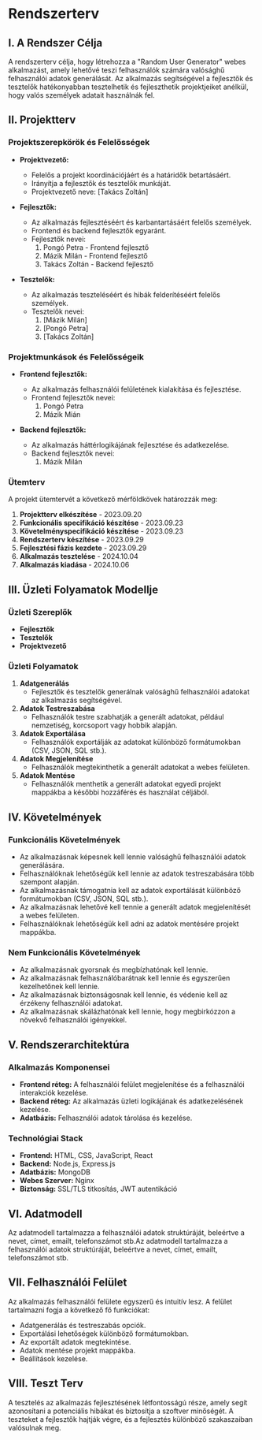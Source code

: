 # Rendszerterv

## I. A Rendszer Célja

A rendszerterv célja, hogy létrehozza a "Random User Generator" webes alkalmazást, amely lehetővé teszi felhasználók számára valósághű felhasználói adatok generálását. Az alkalmazás segítségével a fejlesztők és tesztelők hatékonyabban tesztelhetik és fejleszthetik projektjeiket anélkül, hogy valós személyek adatait használnák fel.

## II. Projektterv

### Projektszerepkörök és Felelősségek

- **Projektvezető:**

  - Felelős a projekt koordinációjáért és a határidők betartásáért.
  - Irányítja a fejlesztők és tesztelők munkáját.
  - Projektvezető neve: [Takács Zoltán]

- **Fejlesztők:**

  - Az alkalmazás fejlesztéséért és karbantartásáért felelős személyek.
  - Frontend és backend fejlesztők egyaránt.
  - Fejlesztők nevei:
    1. Pongó Petra - Frontend fejlesztő
    2. Mázik Milán - Frontend fejlesztő
    3. Takács Zoltán - Backend fejlesztő

- **Tesztelők:**
  - Az alkalmazás teszteléséért és hibák felderítéséért felelős személyek.
  - Tesztelők nevei:
    1. [Mázik Milán]
    2. [Pongó Petra]
    3. [Takács Zoltán]

### Projektmunkások és Felelősségeik

- **Frontend fejlesztők:**

  - Az alkalmazás felhasználói felületének kialakítása és fejlesztése.
  - Frontend fejlesztők nevei:
    1. Pongó Petra
    2. Mázik Mián

- **Backend fejlesztők:**
  - Az alkalmazás háttérlogikájának fejlesztése és adatkezelése.
  - Backend fejlesztők nevei:
    1. Mázik Milán

### Ütemterv

A projekt ütemtervét a következő mérföldkövek határozzák meg:

1. **Projektterv elkészítése** - 2023.09.20
2. **Funkcionális specifikáció készítése** - 2023.09.23
3. **Követelményspecifikáció készítése** - 2023.09.23
4. **Rendszerterv készítése** - 2023.09.29
5. **Fejlesztési fázis kezdete** - 2023.09.29
6. **Alkalmazás tesztelése** - 2024.10.04
7. **Alkalmazás kiadása** - 2024.10.06

## III. Üzleti Folyamatok Modellje

### Üzleti Szereplők

- **Fejlesztők**
- **Tesztelők**
- **Projektvezető**

### Üzleti Folyamatok

1. **Adatgenerálás**
   - Fejlesztők és tesztelők generálnak valósághű felhasználói adatokat az alkalmazás segítségével.
2. **Adatok Testreszabása**
   - Felhasználók testre szabhatják a generált adatokat, például nemzetiség, korcsoport vagy hobbik alapján.
3. **Adatok Exportálása**
   - Felhasználók exportálják az adatokat különböző formátumokban (CSV, JSON, SQL stb.).
4. **Adatok Megjelenítése**
   - Felhasználók megtekinthetik a generált adatokat a webes felületen.
5. **Adatok Mentése**
   - Felhasználók menthetik a generált adatokat egyedi projekt mappákba a későbbi hozzáférés és használat céljából.

## IV. Követelmények

### Funkcionális Követelmények

- Az alkalmazásnak képesnek kell lennie valósághű felhasználói adatok generálására.
- Felhasználóknak lehetőségük kell lennie az adatok testreszabására több szempont alapján.
- Az alkalmazásnak támogatnia kell az adatok exportálását különböző formátumokban (CSV, JSON, SQL stb.).
- Az alkalmazásnak lehetővé kell tennie a generált adatok megjelenítését a webes felületen.
- Felhasználóknak lehetőségük kell adni az adatok mentésére projekt mappákba.

### Nem Funkcionális Követelmények

- Az alkalmazásnak gyorsnak és megbízhatónak kell lennie.
- Az alkalmazásnak felhasználóbarátnak kell lennie és egyszerűen kezelhetőnek kell lennie.
- Az alkalmazásnak biztonságosnak kell lennie, és védenie kell az érzékeny felhasználói adatokat.
- Az alkalmazásnak skálázhatónak kell lennie, hogy megbirkózzon a növekvő felhasználói igényekkel.

## V. Rendszerarchitektúra

### Alkalmazás Komponensei

- **Frontend réteg:** A felhasználói felület megjelenítése és a felhasználói interakciók kezelése.
- **Backend réteg:** Az alkalmazás üzleti logikájának és adatkezelésének kezelése.
- **Adatbázis:** Felhasználói adatok tárolása és kezelése.

### Technológiai Stack

- **Frontend:** HTML, CSS, JavaScript, React
- **Backend:** Node.js, Express.js
- **Adatbázis:** MongoDB
- **Webes Szerver:** Nginx
- **Biztonság:** SSL/TLS titkosítás, JWT autentikáció

## VI. Adatmodell

Az adatmodell tartalmazza a felhasználói adatok struktúráját, beleértve a nevet, címet, emailt, telefonszámot stb.Az adatmodell tartalmazza a felhasználói adatok struktúráját, beleértve a nevet, címet, emailt, telefonszámot stb.
## VII. Felhasználói Felület

Az alkalmazás felhasználói felülete egyszerű és intuitív lesz. A felület tartalmazni fogja a következő fő funkciókat:

- Adatgenerálás és testreszabás opciók.
- Exportálási lehetőségek különböző formátumokban.
- Az exportált adatok megtekintése.
- Adatok mentése projekt mappákba.
- Beállítások kezelése.

## VIII. Teszt Terv

A tesztelés az alkalmazás fejlesztésének létfontosságú része, amely segít azonosítani a potenciális hibákat és biztosítja a szoftver minőségét. A teszteket a fejlesztők hajtják végre, és a fejlesztés különböző szakaszaiban valósulnak meg.